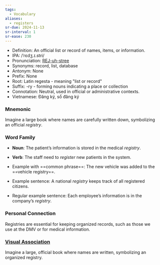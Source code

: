 ```yaml
---
tags:
  - Vocabulary
aliases:
  - registers
sr-due: 2024-11-13
sr-interval: 1
sr-ease: 230
---
```


- Definition: An official list or record of names, items, or information.
- IPA: /ˈrɛdʒ.ɪ.stri/
- Pronunciation: [REJ-uh-stree](https://www.google.com/search?q=how+to+pronounce+registry)
- Synonyms: record, list, database
- Antonym: None
- Prefix: None
- Root: Latin regesta - meaning "list or record"
- Suffix: -ry - forming nouns indicating a place or collection
- Connotation: Neutral, used in official or administrative contexts.
- Vietnamese: Đăng ký, sổ đăng ký

### Mnemonic

Imagine a large book where names are carefully written down, symbolizing an official *registry*.

### Word Family

- **Noun**: The patient’s information is stored in the medical *registry*.
- **Verb**: The staff need to *register* new patients in the system.
  
- Example with ==common phrase==: The new vehicle was added to the ==vehicle registry==.
- Example sentence: A national *registry* keeps track of all registered citizens.
- Regular example sentence: Each employee’s information is in the company’s *registry*.

### Personal Connection

Registries are essential for keeping organized records, such as those we use at the DMV or for medical information.

### [Visual Association](https://www.google.com/search?tbm=isch&q=registry)

Imagine a large, official book where names are written, symbolizing an organized registry.
